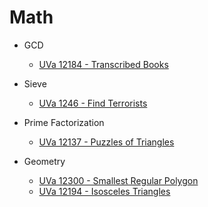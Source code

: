 # Math

* GCD
  * [UVa 12184 - Transcribed Books](http://uva.onlinejudge.org/index.php?option=com_onlinejudge&Itemid=8&page=show_problem&category=24&problem=3336)

* Sieve
  * [UVa 1246 - Find Terrorists](http://uva.onlinejudge.org/index.php?option=com_onlinejudge&Itemid=8&page=show_problem&category=24&problem=3687)
  
* Prime Factorization
  * [UVa 12137 - Puzzles of Triangles](http://uva.onlinejudge.org/index.php?option=com_onlinejudge&Itemid=8&page=show_problem&category=24&problem=3289)

* Geometry
  * [UVa 12300 - Smallest Regular Polygon](http://uva.onlinejudge.org/index.php?option=com_onlinejudge&Itemid=8&category=278&page=show_problem&problem=3722)
  * [UVa 12194 - Isosceles Triangles](http://uva.onlinejudge.org/index.php?option=com_onlinejudge&Itemid=8&page=show_problem&category=24&problem=3346)
